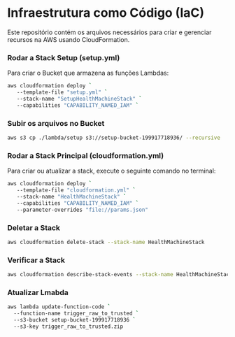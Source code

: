 # Infraestrutura como Código (IaC)

Este repositório contém os arquivos necessários para criar e gerenciar recursos na AWS usando CloudFormation.

### Rodar a Stack Setup (setup.yml)

Para criar o Bucket que armazena as funções Lambdas:

```bash
aws cloudformation deploy `
   --template-file "setup.yml" `
   --stack-name "SetupHealthMachineStack" `
   --capabilities "CAPABILITY_NAMED_IAM" `
```

### Subir os arquivos no Bucket

```bash
aws s3 cp ./lambda/setup s3://setup-bucket-199917718936/ --recursive
```

### Rodar a Stack Principal (cloudformation.yml)

Para criar ou atualizar a stack, execute o seguinte comando no terminal:

```bash
aws cloudformation deploy `
   --template-file "cloudformation.yml" `
   --stack-name "HealthMachineStack" `
   --capabilities "CAPABILITY_NAMED_IAM" `
   --parameter-overrides "file://params.json"
```

### Deletar a Stack

```bash
aws cloudformation delete-stack --stack-name HealthMachineStack
```

### Verificar a Stack

```bash
aws cloudformation describe-stack-events --stack-name HealthMachineStack
```

### Atualizar Lmabda

```bash
aws lambda update-function-code `
  --function-name trigger_raw_to_trusted `
  --s3-bucket setup-bucket-199917718936 `
  --s3-key trigger_raw_to_trusted.zip

```
